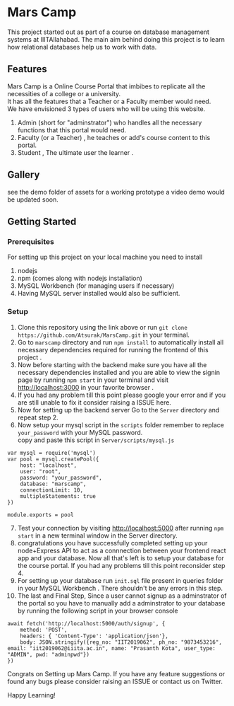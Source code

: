 # Mars Camp

This project started out as part of a course on database management systems at IIITAllahabad. The main aim behind doing this project is to learn how relational databases help us to work with data.

## Features

Mars Camp is a Online Course Portal that imbibes to replicate all the necessities of a college or a university.\
It has all the features that a Teacher or a Faculty member would need.\
We have envisioned 3 types of users who will be using this website.

1. Admin (short for "adminstrator") who handles all the necessary functions that this portal would need.
2. Faculty (or a Teacher) , he teaches or add's course content to this portal.
3. Student , The ultimate user the learner .

## Gallery

see the demo folder of assets for a working prototype a video demo would be updated soon.

## Getting Started

### Prerequisites

For setting up this project on your local machine you need to install

1. nodejs
2. npm (comes along with nodejs installation)
3. MySQL Workbench (for managing users if necessary)
4. Having MySQL server installed would also be sufficient.

### Setup

1. Clone this repository using the link above or run `git clone https://github.com/Atsurak/MarsCamp.git` in your terminal.
2. Go to `marscamp` directory and run `npm install` to automatically install all necessary dependencies required for running the frontend of this project .
3. Now before starting with the backend make sure you have all the necessary dependencies installed and you are able to view the signin page by running `npm start` in your terminal and visit [http://localhost:3000](http://localhost:3000) in your favorite browser .
4. If you had any problem till this point please google your error and if you are still unable to fix it consider raising a ISSUE here.
5. Now for setting up the backend server Go to the `Server` directory and repeat step 2.
6. Now setup your mysql script in the `scripts` folder remember to replace `your_password` with your MySQL password. \
   copy and paste this script in `Server/scripts/mysql.js`

```
var mysql = require('mysql')
var pool = mysql.createPool({
    host: "localhost",
    user: "root",
    password: "your_password",
    database: "marscamp",
    connectionLimit: 10,
    multipleStatements: true
})

module.exports = pool
```

7. Test your connection by visiting [http://localhost:5000](http://localhost:5000) after running `npm start` in a new terminal window in the Server directory.
8. congratulations you have successfully completed setting up your node+Express API to act as a connnection between your frontend react app and your database. Now all that's left is to setup your database for the course portal. If you had any problems till this point reconsider step 4.
9. For setting up your database run `init.sql` file present in queries folder in your MySQL Workbench . There shouldn't be any errors in this step.
10. The last and Final Step, Since a user cannot signup as a adminstrator of the portal so you have to manually add a adminstrator to your database by running the following script in your browser console

```
await fetch('http://localhost:5000/auth/signup', {
    method: 'POST',
    headers: { 'Content-Type': 'application/json'},
    body: JSON.stringify({reg_no: "IIT2019062", ph_no: "9873453216", email: "iit2019062@iiita.ac.in", name: "Prasanth Kota", user_type: "ADMIN", pwd: "adminpwd"})
})
```

Congrats on Setting up Mars Camp. If you have any feature suggestions or found any bugs please consider raising an ISSUE or contact us on Twitter.

Happy Learning!
